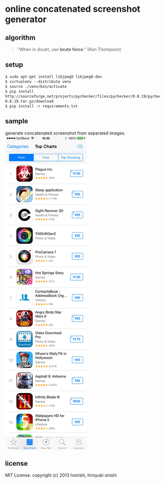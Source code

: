 online concatenated screenshot generator
==

algorithm
--
> "When in doubt, use **brute force**." (Ken Thompson)

setup
--
````
$ sudo apt-get install libjpeg8 libjpeg8-dev
$ virtualenv --distribute venv
$ source ./venv/bin/activate
$ pip install http://sourceforge.net/projects/pychecker/files/pychecker/0.8.19/pychecker-0.8.19.tar.gz/download
$ pip install -r requirements.txt
````

sample
--
generate concatenated screenshot from separated images.
![screenshot](./sample/output.png)

license
--
MIT License.
copyright (c) 2013 honishi, hiroyuki onishi

